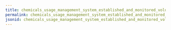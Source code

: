 ```yaml
---
title: chemicals_usage_management_system_established_and_monitored_volume_quality_prohibited_substances_storage_and_hazardous_waste_discharge
permalink: chemicals_usage_management_system_established_and_monitored_volume_quality_prohibited_substances_storage_and_hazardous_waste_discharge.html
jsonid: chemicals_usage_management_system_established_and_monitored_volume_quality_prohibited_substances_storage_and_hazardous_waste_discharge
---
```

